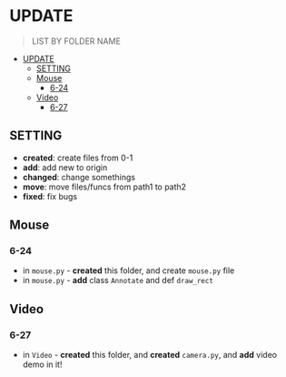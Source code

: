 # UPDATE
> LIST BY FOLDER NAME

<!-- TOC -->

- [UPDATE](#update)
    - [SETTING](#setting)
    - [Mouse](#mouse)
        - [6-24](#6-24)
    - [Video](#video)
        - [6-27](#6-27)

<!-- /TOC -->

## SETTING

* **created**: create files from 0-1
* **add**: add new to origin
* **changed**: change somethings
* **move**: move files/funcs from path1 to path2
* **fixed**: fix bugs

## Mouse

### 6-24

* in `mouse.py` - **created** this folder, and create `mouse.py` file
* in `mouse.py` - **add** class `Annotate` and def `draw_rect`

## Video

### 6-27

* in `Video` - **created** this folder, and **created** `camera.py`, and **add** video demo in it!